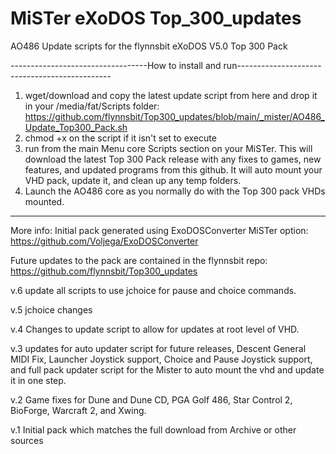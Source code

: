 # MiSTer eXoDOS Top_300_updates
AO486 Update scripts for the flynnsbit eXoDOS V5.0 Top 300 Pack

----------------------------------How to install and run----------------------------------------------
1. wget/download and copy the latest update script from here and drop it in your /media/fat/Scripts folder: https://github.com/flynnsbit/Top300_updates/blob/main/_mister/AO486_Update_Top300_Pack.sh
2. chmod +x on the script if it isn't set to execute
3. run from the main Menu core Scripts section on your MiSTer.  This will download the latest Top 300 Pack release with any fixes to games, new features, and updated programs from this github.  It will auto mount your VHD pack, update it, and clean up any temp folders.
4. Launch the AO486 core as you normally do with the Top 300 pack VHDs mounted.

-------------------------------------------------------------------------------------------------------

More info:
Initial pack generated using ExoDOSConverter MiSTer option:  https://github.com/Voljega/ExoDOSConverter

Future updates to the pack are contained in the flynnsbit repo: https://github.com/flynnsbit/Top300_updates

v.6 update all scripts to use jchoice for pause and choice commands.

v.5 jchoice changes

v.4 Changes to update script to allow for updates at root level of VHD.

v.3 updates for auto updater script for future releases, Descent General MIDI Fix, Launcher Joystick support, Choice and Pause Joystick support, and full pack updater script for the Mister to auto mount the vhd and update it in one step.

v.2 Game fixes for Dune and Dune CD, PGA Golf 486, Star Control 2, BioForge, Warcraft 2, and Xwing.

v.1 Initial pack which matches the full download from Archive or other sources
